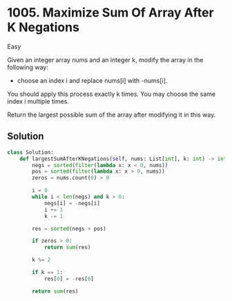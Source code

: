 # 1005. Maximize Sum Of Array After K Negations

Easy

Given an integer array nums and an integer k, modify the array in the following
way:

- choose an index i and replace nums[i] with -nums[i].

You should apply this process exactly k times. You may choose the same index i
multiple times.

Return the largest possible sum of the array after modifying it in this way.

## Solution

```python
class Solution:
    def largestSumAfterKNegations(self, nums: List[int], k: int) -> int:
        negs = sorted(filter(lambda x: x < 0, nums))
        pos = sorted(filter(lambda x: x > 0, nums))
        zeros = nums.count(0) > 0

        i = 0
        while i < len(negs) and k > 0:
            negs[i] = -negs[i]
            i += 1
            k -= 1

        res = sorted(negs + pos)

        if zeros > 0:
            return sum(res)

        k %= 2

        if k == 1:
            res[0] = -res[0]

        return sum(res)
```
